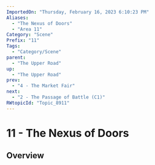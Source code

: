 ```yaml
---
ImportedOn: "Thursday, February 16, 2023 6:10:23 PM"
Aliases:
  - "The Nexus of Doors"
  - "Area 11"
Category: "Scene"
Prefix: "11"
Tags:
  - "Category/Scene"
parent:
  - "The Upper Road"
up:
  - "The Upper Road"
prev:
  - "4 - The Market Fair"
next:
  - "2 - The Passage of Battle (C1)"
RWtopicId: "Topic_8911"
---
```

# 11 - The Nexus of Doors
## Overview
